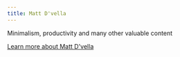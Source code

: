 ```yaml
---
title: Matt D'vella
---
```


Minimalism, productivity and many other valuable content

[Learn more about Matt D'vella](https://www.youtube.com/@MattDAvella)